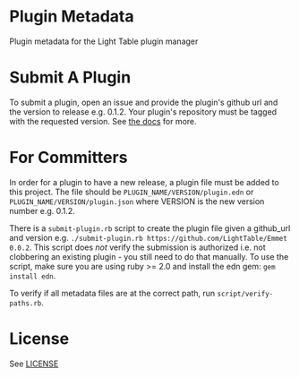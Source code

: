 Plugin Metadata
===============

Plugin metadata for the Light Table plugin manager

Submit A Plugin
===============

To submit a plugin, open an issue and provide the plugin's github url and the version to release
e.g. 0.1.2.  Your plugin's repository must be tagged with the requested version. See [the
docs](http://docs.lighttable.com/#submit-a-plugin) for more.

For Committers
==============

In order for a plugin to have a new release, a plugin file must be added to this project. The file
should be `PLUGIN_NAME/VERSION/plugin.edn` or `PLUGIN_NAME/VERSION/plugin.json` where VERSION is the
new version number e.g. 0.1.2.

There is a `submit-plugin.rb` script to create the plugin file given a github\_url and version e.g.
`./submit-plugin.rb https://github.com/LightTable/Emmet 0.0.2`.  This script does _not_ verify the
submission is authorized i.e. not clobbering an existing plugin - you still need to do that
manually. To use the script, make sure you are using ruby >= 2.0 and install the edn gem: `gem
install edn`.

To verify if all metadata files are at the correct path, run `script/verify-paths.rb`.

License
=======

See [LICENSE](LICENSE)
